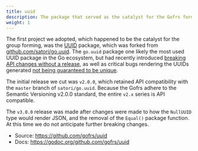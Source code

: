 ```yaml
---
title: uuid
description: The package that served as the catalyst for the Gofrs forming. This is a fork of the github.com/satori/go.uuid package. This package was forked after it appeared to be no longer maintained, while having critical bugs that made it unsafe for use in some cases.
weight: 1
---
```


The first project we adopted, which happened to be the catalyst for the group
forming, was the [UUID](https://github.com/gofrs/uuid) package, which was forked
from [github.com/satori/go.uuid](https://github.com/satori/go.uuid). The
`go.uuid` package one likely the most used UUID package in the Go ecosystem, but
had recently introduced [breaking API changes without a release](https://github.com/satori/go.uuid/issues/66),
as well as critical bugs rendering the UUIDs generated [not being guaranteed to
be unique](https://github.com/satori/go.uuid/issues/73).

The initial release we cut was `v2.0.0`, which retained API compatibility with
the `master` branch of `satori/go.uuid`. Because the Gofrs adhere to the
Semantic Versioning v2.0.0 standard, the entire `v2.x` series is API compatible.

The `v3.0.0` release was made after changes were made to how the `NullUUID` type
would render JSON, and the removal of the `Equal()` package function. At this
time we do not anticipate further breaking changes.

- Source: https://github.com/gofrs/uuid
- Docs: https://godoc.org/github.com/gofrs/uuid
